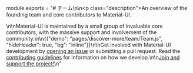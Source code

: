 module.exports = "# チーム\n\n<p class=\"description\">An overview of the founding team and core contributors to Material-UI.</p>\n\nMaterial-UI is maintained by a small group of invaluable core contributors, with the massive support and involvement of the community.\n\n{{\"demo\": \"pages/discover-more/team/Team.js\", \"hideHeader\": true, \"bg\": \"inline\"}}\n\nGet involved with Material-UI development by [opening an issue](https://github.com/Foso/material-ui/issues/new) or submitting a pull request. Read the [contributing guidelines](https://github.com/Foso/material-ui/blob/master/CONTRIBUTING.md) for information on how we develop.\n\n[Join and support the project!](/getting-started/faq/#material-ui-is-awesome-how-can-i-support-the-project)\n"